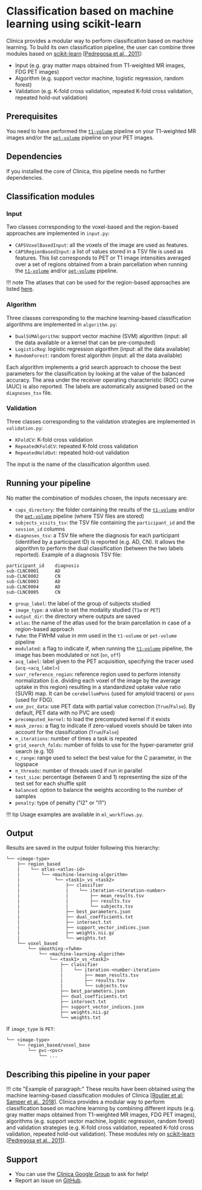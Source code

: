 # Classification based on machine learning using scikit-learn

Clinica provides a modular way to perform classification based on machine learning. To build its own classification pipeline, the user can combine three modules based on [scikit-learn](http://scikit-learn.org/stable/index.html) [[Pedregosa et al., 2011](http://www.jmlr.org/papers/volume12/pedregosa11a/pedregosa11a.pdf)]:

  - Input (e.g. gray matter maps obtained from T1-weighted MR images, FDG PET images)
  - Algorithm (e.g. support vector machine, logistic regression, random forest)
  - Validation (e.g. K-fold cross validation, repeated K-fold cross validation, repeated hold-out validation)

## Prerequisites
You need to have performed the [`t1-volume`](../T1_Volume) pipeline on your T1-weighted MR images and/or the [`pet-volume`](../PET_Volume) pipeline on your PET images.


## Dependencies
If you installed the core of Clinica, this pipeline needs no further dependencies.


## Classification modules

### Input
Two classes corresponding to the voxel-based and the region-based approaches are implemented in `input.py`:

  - `CAPSVoxelBasedInput`: all the voxels of the image are used as features.
  - `CAPSRegionBasedInput`: a list of values stored in a TSV file is used as features. This list corresponds to PET or T1 image intensities averaged over a set of regions obtained from a brain parcellation when running the [`t1-volume`](../T1_Volume) and/or [`pet-volume`](../PET_Volume) pipeline.

!!! note
    The atlases that can be used for the region-based approaches are listed [here](../../Atlases).

### Algorithm
Three classes corresponding to the machine learning-based classification algorithms are implemented in `algorithm.py`:

  - `DualSVMAlgorithm`: support vector machine (SVM) algorithm (input: all the data available or a kernel that can be pre-computed)
  - `LogisticReg`: logistic regression algorithm (input: all the data available)
  - `RandomForest`: random forest algorithm (input: all the data available)

Each algorithm implements a grid search approach to choose the best parameters for the classification by looking at the value of the balanced accuracy. The area under the receiver operating characteristic (ROC) curve (AUC) is also reported. The labels are automatically assigned based on the `diagnoses_tsv` file.


### Validation
Three classes corresponding to the validation strategies are implemented in `validation.py`:

  - `KFoldCV`: K-fold cross validation
  - `RepeatedKFoldCV`: repeated K-fold cross validation
  - `RepeatedHoldOut`: repeated hold-out validation

The input is the name of the classification algorithm used.


## Running your pipeline
No matter the combination of modules chosen, the inputs necessary are:

- `caps_directory`: the folder containing the results of the [`t1-volume`](../T1_Volume) and/or the [`pet-volume`](../PET_Volume) pipeline (where TSV files are stored)
- `subjects_visits_tsv`: the TSV file containing the `participant_id` and the `session_id` columns
- `diagnoses_tsv`: a TSV file where the diagnosis for each participant (identified by a participant ID) is reported (e.g. AD, CN). It allows the algorithm to perform the dual classification (between the two labels reported).
Example of a diagnosis TSV file:
````
participant_id    diagnosis
sub-CLNC0001      AD
sub-CLNC0002      CN
sub-CLNC0003      AD
sub-CLNC0004      AD
sub-CLNC0005      CN
````
- `group_label`: the label of the group of subjects studied
- `image_type`: a value to set the modality studied (`T1w` or `PET`)
- `output_dir`: the directory where outputs are saved
- `atlas`: the name of the atlas used for the brain parcellation in case of a region-based approach
- `fwhm`: the FWHM value in mm used in the `t1-volume` or `pet-volume` pipeline
- `modulated`: a flag to indicate if, when running the [`t1-volume`](../T1_Volume) pipeline, the image has been modulated or not (`on`, `off`)
- `acq_label`: label given to the PET acquisition, specifying the tracer used (`acq-<acq_label>`)
- `suvr_reference_region`: reference region used to perform intensity normalization (i.e. dividing each voxel of the image by the average uptake in this region) resulting in a standardized uptake value ratio (SUVR) map. It can be `cerebellumPons` (used for amyloid tracers) or `pons` (used for FDG).
- `use_pvc_data`: use PET data with partial value correction (`True`/`False`). By default, PET data with no PVC are used)
- `precomputed_kernel`: to load the precomputed kernel if it exists
- `mask_zeros`: a flag to indicate if zero-valued voxels should be taken into account for the classification (`True`/`False`)
- `n_iterations`: number of times a task is repeated
- `grid_search_folds`: number of folds to use for the hyper-parameter grid search (e.g. 10)
- `c_range`: range used to select the best value for the C parameter, in the logspace
- `n_threads`: number of threads used if run in parallel
- `test_size`: percentage (between 0 and 1) representing the size of the test set for each shuffle split
- `balanced`:  option to balance the weights according to the number of samples
- `penalty`: type of penalty ("l2" or "l1")

!!! tip
    Usage examples are available in `ml_workflows.py`.


## Output
Results are saved in the output folder following this hierarchy:
```
└── <image-type>
    ├── region_based
    |    └── atlas-<atlas-id>
    |        └── <machine-learning-algorithm>
    |             └── <task1>_vs_<task2>
    |                 ├── classifier
    |                 |    └── iteration-<iteration-number>
    |                 |        ├── mean_results.tsv
    |                 |        ├── results.tsv
    |                 |        └── subjects.tsv
    |                 ├── best_parameters.json
    |                 ├── dual_coefficients.txt
    |                 ├── intersect.txt
    |                 ├── support_vector_indices.json
    |                 ├── weights.nii.gz
    |                 └── weights.txt
    └── voxel_based
        └── smoothing-<fwhm>
            └── <machine-learning-algorithm>
                └── <task1>_vs_<task2>
                    ├── classifier
                    |    └── iteration-<number-iteration>
                    |        ├── mean_results.tsv
                    |        ├── results.tsv
                    |        └── subjects.tsv
                    ├── best_parameters.json
                    ├── dual_coefficients.txt
                    ├── intersect.txt
                    ├── support_vector_indices.json
                    ├── weights.nii.gz
                    └── weights.txt
```

If `image_type` is `PET`:
```
└── <image-type>
    └── region_based/voxel_base
        └── pvc-<pvc>
            └── ...
```


## Describing this pipeline in your paper

!!! cite "Example of paragraph:"
		These results have been obtained using the machine learning-based classification modules of Clinica [[Routier et al](https://hal.inria.fr/hal-02308126/); [Samper et al., 2018](https://doi.org/10.1016/j.neuroimage.2018.08.042)]. Clinica provides a modular way to perform classification based on machine learning by combining different inputs (e.g. gray matter maps obtained from T1-weighted MR images, FDG PET images), algorithms (e.g. support vector machine, logistic regression, random forest) and validation strategies (e.g. K-fold cross validation, repeated K-fold cross validation, repeated hold-out validation). These modules rely on [scikit-learn](http://scikit-learn.org/stable/index.html) [[Pedregosa et al., 2011](http://www.jmlr.org/papers/volume12/pedregosa11a/pedregosa11a.pdf)].

## Support

-   You can use the [Clinica Google Group](https://groups.google.com/forum/#!forum/clinica-user) to ask for help!
-   Report an issue on [GitHub](https://github.com/aramis-lab/clinica/issues).
